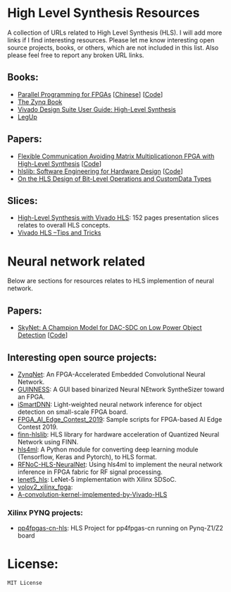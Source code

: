 # High Level Synthesis Resources
A collection of URLs related to High Level Synthesis (HLS). I will add more links if I find interesting resources. Please let me know interesting open source projects, books, or others, which are not included in this list. Also please feel free to report any broken URL links.

## Books:
- [Parallel Programming for FPGAs](https://arxiv.org/abs/1805.03648) [[Chinese](https://github.com/xupsh/pp4fpgas-cn)] [[Code](https://github.com/KastnerRG/pp4fpgas)]
- [The Zynq Book](http://www.zynqbook.com/)
- [Vivado Design Suite User Guide: High-Level Synthesis](https://www.xilinx.com/support/documentation/sw_manuals/xilinx2020_1/ug902-vivado-high-level-synthesis.pdf)
- [LegUp](http://legup.eecg.utoronto.ca/docs/4.0/legup-4.0-doc.pdf)

## Papers:
- [Flexible Communication Avoiding Matrix Multiplicationon FPGA with High-Level Synthesis](https://spcl.inf.ethz.ch/Publications/.pdf/gemm-fpga.pdf) [[Code](https://github.com/spcl/gemm_hls)]
- [hlslib: Software Engineering for Hardware Design](https://arxiv.org/pdf/1910.04436.pdf) [[Code](https://github.com/definelicht/hlslib)]
- [On the HLS Design of Bit-Level Operations and CustomData Types](https://www.research.manchester.ac.uk/portal/files/58273133/FSP2017.pdf)

## Slices:
- [High-Level Synthesis with Vivado HLS](http://home.mit.bme.hu/~szanto/education/vimima15/heterogen_xilinx_hls.pdf): 152 pages presentation slices relates to overall HLS concepts.
- [Vivado HLS –Tips and Tricks](https://www.xilinx.com/publications/events/developer-forum/2018-frankfurt/hls-tips-and-tricks.pdf)

# Neural network related
Below are sections for resources relates to HLS implemention of neural network.

## Papers:
- [SkyNet: A Champion Model for DAC-SDC on Low Power Object Detection](https://arxiv.org/pdf/1906.10327.pdf) [[Code](https://github.com/TomG008/SkyNet)]

## Interesting open source projects:
- [ZynqNet](https://github.com/dgschwend/zynqnet): An FPGA-Accelerated Embedded Convolutional Neural Network.
- [GUINNESS](https://github.com/HirokiNakahara/GUINNESS): A GUI based binarized Neural NEtwork SyntheSizer toward an FPGA.
- [iSmartDNN](https://github.com/onioncc/iSmartDNN): Light-weighted neural network inference for object detection on small-scale FPGA board.
- [FPGA_AI_Edge_Contest_2019](https://github.com/HirokiNakahara/FPGA_AI_Edge_Contest_2019): Sample scripts for FPGA-based AI Edge Contest 2019.
- [finn-hlslib](https://github.com/Xilinx/finn-hlslib): HLS library for hardware acceleration of Quantized Neural Network using FINN.
- [hls4ml](https://github.com/hls-fpga-machine-learning/hls4ml): A Python module for converting deep learning module (Tensorflow, Keras and Pytorch), to HLS format.
- [RFNoC-HLS-NeuralNet](https://github.com/Xilinx/RFNoC-HLS-NeuralNet): Using hls4ml to implement the neural network inference in FPGA fabric for RF signal processing.
- [lenet5_hls](https://github.com/changwoolee/lenet5_hls): LeNet-5 implementation with Xilinx SDSoC.
- [yolov2_xilinx_fpga](https://github.com/dhm2013724/yolov2_xilinx_fpga):
- [A-convolution-kernel-implemented-by-Vivado-HLS](https://github.com/lirui-shanghaitech/A-convolution-kernel-implemented-by-Vivado-HLS)

### Xilinx PYNQ projects:
- [pp4fpgas-cn-hls](https://github.com/xupsh/pp4fpgas-cn-hls): HLS Project for pp4fpgas-cn running on Pynq-Z1/Z2 board

# License:
```
MIT License
```
